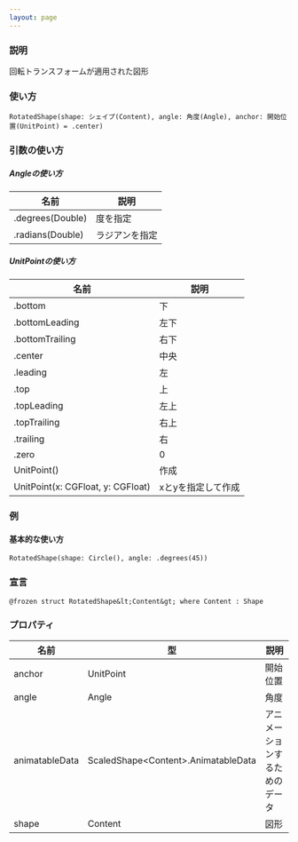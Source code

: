 ```yaml
---
layout: page
---
```


### 説明

回転トランスフォームが適用された図形

### 使い方

    RotatedShape(shape: シェイプ(Content), angle: 角度(Angle), anchor: 開始位置(UnitPoint) = .center)

### 引数の使い方

##### Angleの使い方

| 名前               | 説明      |
| ---------------- | ------- |
| .degrees(Double) | 度を指定    |
| .radians(Double) | ラジアンを指定 |

##### UnitPointの使い方

| 名前                                | 説明         |
| --------------------------------- | ---------- |
| .bottom                           | 下          |
| .bottomLeading                    | 左下         |
| .bottomTrailing                   | 右下         |
| .center                           | 中央        |
| .leading                          | 左          |
| .top                              | 上          |
| .topLeading                       | 左上         |
| .topTrailing                      | 右上         |
| .trailing                         | 右          |
| .zero                             | 0          |
| UnitPoint()                       | 作成         |
| UnitPoint(x: CGFloat, y: CGFloat) | xとyを指定して作成 |

### 例

#### 基本的な使い方

    RotatedShape(shape: Circle(), angle: .degrees(45))

### 宣言

    @frozen struct RotatedShape&lt;Content&gt; where Content : Shape

### プロパティ

| 名前             | 型                                   | 説明              |
| -------------- | ----------------------------------- | --------------- |
| anchor         | UnitPoint                           | 開始位置            |
| angle          | Angle                               | 角度              |
| animatableData | ScaledShape&lt;Content&gt;.AnimatableData | アニメーションするためのデータ |
| shape          | Content                             | 図形              |
